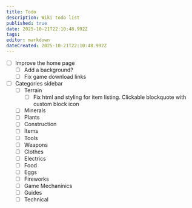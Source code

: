```yaml
---
title: Todo
description: Wiki todo list
published: true
date: 2025-10-21T22:10:48.992Z
tags: 
editor: markdown
dateCreated: 2025-10-21T22:10:48.992Z
---
```


- [ ] Improve the home page
	- [ ] Add a background?
  - [ ] Fix game download links
- [ ] Categories sidebar
	- [ ] Terrain
		- [ ] Fix html and styling for item listing. Clickable blockquote with custom block icon
	- [ ] Minerals
	- [ ] Plants
	- [ ] Construction
	- [ ] Items
	- [ ] Tools
	- [ ] Weapons
	- [ ] Clothes
	- [ ] Electrics
	- [ ] Food
	- [ ] Eggs
	- [ ] Fireworks
	- [ ] Game Mechaninics
  - [ ] Guides
  - [ ] Technical